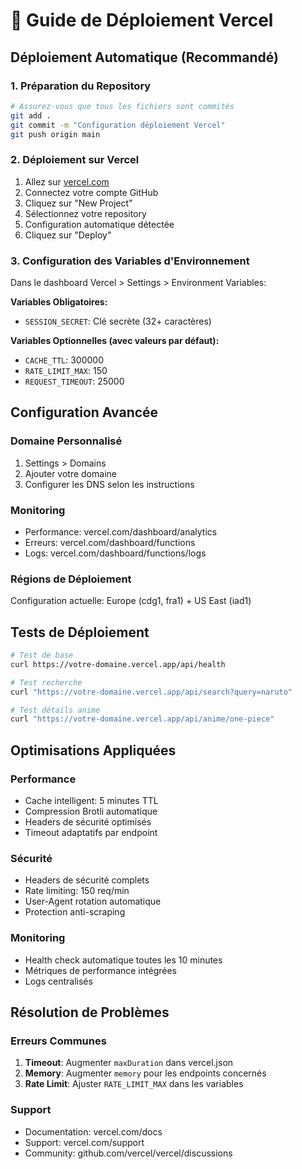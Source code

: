 # 🚀 Guide de Déploiement Vercel

## Déploiement Automatique (Recommandé)

### 1. Préparation du Repository
```bash
# Assurez-vous que tous les fichiers sont commités
git add .
git commit -m "Configuration déploiement Vercel"
git push origin main
```

### 2. Déploiement sur Vercel
1. Allez sur [vercel.com](https://vercel.com)
2. Connectez votre compte GitHub
3. Cliquez sur "New Project"
4. Sélectionnez votre repository
5. Configuration automatique détectée
6. Cliquez sur "Deploy"

### 3. Configuration des Variables d'Environnement
Dans le dashboard Vercel > Settings > Environment Variables:

**Variables Obligatoires:**
- `SESSION_SECRET`: Clé secrète (32+ caractères)

**Variables Optionnelles (avec valeurs par défaut):**
- `CACHE_TTL`: 300000
- `RATE_LIMIT_MAX`: 150
- `REQUEST_TIMEOUT`: 25000

## Configuration Avancée

### Domaine Personnalisé
1. Settings > Domains
2. Ajouter votre domaine
3. Configurer les DNS selon les instructions

### Monitoring
- Performance: vercel.com/dashboard/analytics
- Erreurs: vercel.com/dashboard/functions
- Logs: vercel.com/dashboard/functions/logs

### Régions de Déploiement
Configuration actuelle: Europe (cdg1, fra1) + US East (iad1)

## Tests de Déploiement

```bash
# Test de base
curl https://votre-domaine.vercel.app/api/health

# Test recherche
curl "https://votre-domaine.vercel.app/api/search?query=naruto"

# Test détails anime
curl "https://votre-domaine.vercel.app/api/anime/one-piece"
```

## Optimisations Appliquées

### Performance
- Cache intelligent: 5 minutes TTL
- Compression Brotli automatique
- Headers de sécurité optimisés
- Timeout adaptatifs par endpoint

### Sécurité
- Headers de sécurité complets
- Rate limiting: 150 req/min
- User-Agent rotation automatique
- Protection anti-scraping

### Monitoring
- Health check automatique toutes les 10 minutes
- Métriques de performance intégrées
- Logs centralisés

## Résolution de Problèmes

### Erreurs Communes
1. **Timeout**: Augmenter `maxDuration` dans vercel.json
2. **Memory**: Augmenter `memory` pour les endpoints concernés
3. **Rate Limit**: Ajuster `RATE_LIMIT_MAX` dans les variables

### Support
- Documentation: vercel.com/docs
- Support: vercel.com/support
- Community: github.com/vercel/vercel/discussions